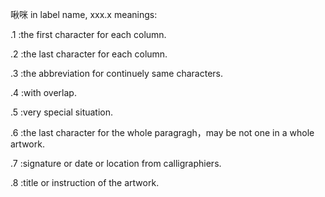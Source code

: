 啾咪
in label name, xxx.x meanings:

.1 :the first character for each column.

.2 :the last character for each column.

.3 :the abbreviation for continuely same characters.

.4 :with overlap.

.5 :very special situation.

.6 :the last character for the whole paragragh，may be not one in a whole artwork.

.7 :signature or date or location from calligraphiers.

.8 :title or instruction of the artwork.